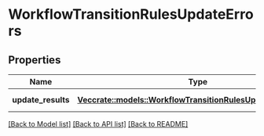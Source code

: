 # WorkflowTransitionRulesUpdateErrors

## Properties

Name | Type | Description | Notes
------------ | ------------- | ------------- | -------------
**update_results** | [**Vec<crate::models::WorkflowTransitionRulesUpdateErrorDetails>**](WorkflowTransitionRulesUpdateErrorDetails.md) | A list of workflows. | 

[[Back to Model list]](../README.md#documentation-for-models) [[Back to API list]](../README.md#documentation-for-api-endpoints) [[Back to README]](../README.md)


